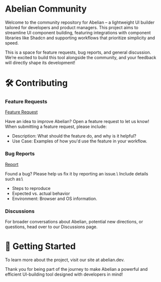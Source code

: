 # Abelian Community
Welcome to the community repository for Abelian – a lightweight UI builder tailored for developers and product managers. This project aims to streamline UI component building, featuring integrations with component libraries like Shadcn and supporting workflows that prioritize simplicity and speed.

This is a space for feature requests, bug reports, and general discussion. We’re excited to build this tool alongside the community, and your feedback will directly shape its development!

# 🛠 Contributing
### Feature Requests
[Feature Request](https://github.com/AbelianDev/community/issues/new?template=feature_request.md)

Have an idea to improve Abelian? Open a feature request to let us know!\
When submitting a feature request, please include:
- Description: What should the feature do, and why is it helpful?
- Use Case: Examples of how you'd use the feature in your workflow.

### Bug Reports
[Report](https://github.com/AbelianDev/community/issues/new?template=bug_report.md)

Found a bug? Please help us fix it by reporting an issue.\ Include details such as:\
- Steps to reproduce
- Expected vs. actual behavior
- Environment: Browser and OS information.

### Discussions
For broader conversations about Abelian, potential new directions, or questions, head over to our Discussions page.

# 🚀 Getting Started
To learn more about the project, visit our site at abelian.dev.

Thank you for being part of the journey to make Abelian a powerful and efficient UI-building tool designed with developers in mind!
